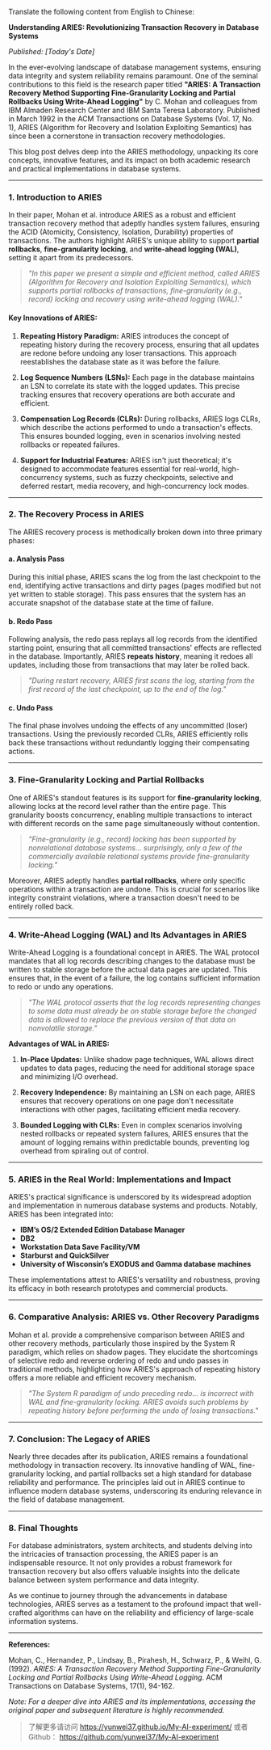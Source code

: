 Translate the following content from English to Chinese:

**Understanding ARIES: Revolutionizing Transaction Recovery in Database Systems**

*Published: [Today's Date]*

In the ever-evolving landscape of database management systems, ensuring data integrity and system reliability remains paramount. One of the seminal contributions to this field is the research paper titled **"ARIES: A Transaction Recovery Method Supporting Fine-Granularity Locking and Partial Rollbacks Using Write-Ahead Logging"** by C. Mohan and colleagues from IBM Almaden Research Center and IBM Santa Teresa Laboratory. Published in March 1992 in the ACM Transactions on Database Systems (Vol. 17, No. 1), ARIES (Algorithm for Recovery and Isolation Exploiting Semantics) has since been a cornerstone in transaction recovery methodologies.

This blog post delves deep into the ARIES methodology, unpacking its core concepts, innovative features, and its impact on both academic research and practical implementations in database systems.

---

### **1. Introduction to ARIES**

In their paper, Mohan et al. introduce ARIES as a robust and efficient transaction recovery method that adeptly handles system failures, ensuring the ACID (Atomicity, Consistency, Isolation, Durability) properties of transactions. The authors highlight ARIES's unique ability to support **partial rollbacks**, **fine-granularity locking**, and **write-ahead logging (WAL)**, setting it apart from its predecessors.

> *"In this paper we present a simple and efficient method, called ARIES (Algorithm for Recovery and Isolation Exploiting Semantics), which supports partial rollbacks of transactions, fine-granularity (e.g., record) locking and recovery using write-ahead logging (WAL)."*

#### **Key Innovations of ARIES:**

1. **Repeating History Paradigm:** ARIES introduces the concept of repeating history during the recovery process, ensuring that all updates are redone before undoing any loser transactions. This approach reestablishes the database state as it was before the failure.

2. **Log Sequence Numbers (LSNs):** Each page in the database maintains an LSN to correlate its state with the logged updates. This precise tracking ensures that recovery operations are both accurate and efficient.

3. **Compensation Log Records (CLRs):** During rollbacks, ARIES logs CLRs, which describe the actions performed to undo a transaction's effects. This ensures bounded logging, even in scenarios involving nested rollbacks or repeated failures.

4. **Support for Industrial Features:** ARIES isn't just theoretical; it's designed to accommodate features essential for real-world, high-concurrency systems, such as fuzzy checkpoints, selective and deferred restart, media recovery, and high-concurrency lock modes.

---

### **2. The Recovery Process in ARIES**

The ARIES recovery process is methodically broken down into three primary phases:

#### **a. Analysis Pass**
During this initial phase, ARIES scans the log from the last checkpoint to the end, identifying active transactions and dirty pages (pages modified but not yet written to stable storage). This pass ensures that the system has an accurate snapshot of the database state at the time of failure.

#### **b. Redo Pass**
Following analysis, the redo pass replays all log records from the identified starting point, ensuring that all committed transactions' effects are reflected in the database. Importantly, ARIES **repeats history**, meaning it redoes all updates, including those from transactions that may later be rolled back.

> *"During restart recovery, ARIES first scans the log, starting from the first record of the last checkpoint, up to the end of the log."*

#### **c. Undo Pass**
The final phase involves undoing the effects of any uncommitted (loser) transactions. Using the previously recorded CLRs, ARIES efficiently rolls back these transactions without redundantly logging their compensating actions.

---

### **3. Fine-Granularity Locking and Partial Rollbacks**

One of ARIES's standout features is its support for **fine-granularity locking**, allowing locks at the record level rather than the entire page. This granularity boosts concurrency, enabling multiple transactions to interact with different records on the same page simultaneously without contention.

> *"Fine-granularity (e.g., record) locking has been supported by nonrelational database systems... surprisingly, only a few of the commercially available relational systems provide fine-granularity locking."*

Moreover, ARIES adeptly handles **partial rollbacks**, where only specific operations within a transaction are undone. This is crucial for scenarios like integrity constraint violations, where a transaction doesn't need to be entirely rolled back.

---

### **4. Write-Ahead Logging (WAL) and Its Advantages in ARIES**

Write-Ahead Logging is a foundational concept in ARIES. The WAL protocol mandates that all log records describing changes to the database must be written to stable storage before the actual data pages are updated. This ensures that, in the event of a failure, the log contains sufficient information to redo or undo any operations.

> *"The WAL protocol asserts that the log records representing changes to some data must already be on stable storage before the changed data is allowed to replace the previous version of that data on nonvolatile storage."*

**Advantages of WAL in ARIES:**

1. **In-Place Updates:** Unlike shadow page techniques, WAL allows direct updates to data pages, reducing the need for additional storage space and minimizing I/O overhead.

2. **Recovery Independence:** By maintaining an LSN on each page, ARIES ensures that recovery operations on one page don't necessitate interactions with other pages, facilitating efficient media recovery.

3. **Bounded Logging with CLRs:** Even in complex scenarios involving nested rollbacks or repeated system failures, ARIES ensures that the amount of logging remains within predictable bounds, preventing log overhead from spiraling out of control.

---

### **5. ARIES in the Real World: Implementations and Impact**

ARIES's practical significance is underscored by its widespread adoption and implementation in numerous database systems and products. Notably, ARIES has been integrated into:

- **IBM’s OS/2 Extended Edition Database Manager**
- **DB2**
- **Workstation Data Save Facility/VM**
- **Starburst and QuickSilver**
- **University of Wisconsin’s EXODUS and Gamma database machines**

These implementations attest to ARIES's versatility and robustness, proving its efficacy in both research prototypes and commercial products.

---

### **6. Comparative Analysis: ARIES vs. Other Recovery Paradigms**

Mohan et al. provide a comprehensive comparison between ARIES and other recovery methods, particularly those inspired by the System R paradigm, which relies on shadow pages. They elucidate the shortcomings of selective redo and reverse ordering of redo and undo passes in traditional methods, highlighting how ARIES's approach of repeating history offers a more reliable and efficient recovery mechanism.

> *"The System R paradigm of undo preceding redo... is incorrect with WAL and fine-granularity locking. ARIES avoids such problems by repeating history before performing the undo of losing transactions."*

---

### **7. Conclusion: The Legacy of ARIES**

Nearly three decades after its publication, ARIES remains a foundational methodology in transaction recovery. Its innovative handling of WAL, fine-granularity locking, and partial rollbacks set a high standard for database reliability and performance. The principles laid out in ARIES continue to influence modern database systems, underscoring its enduring relevance in the field of database management.

---

### **8. Final Thoughts**

For database administrators, system architects, and students delving into the intricacies of transaction processing, the ARIES paper is an indispensable resource. It not only provides a robust framework for transaction recovery but also offers valuable insights into the delicate balance between system performance and data integrity.

As we continue to journey through the advancements in database technologies, ARIES serves as a testament to the profound impact that well-crafted algorithms can have on the reliability and efficiency of large-scale information systems.

---

**References:**

Mohan, C., Hernandez, P., Lindsay, B., Pirahesh, H., Schwarz, P., & Weihl, G. (1992). *ARIES: A Transaction Recovery Method Supporting Fine-Granularity Locking and Partial Rollbacks Using Write-Ahead Logging*. ACM Transactions on Database Systems, 17(1), 94-162.

*Note: For a deeper dive into ARIES and its implementations, accessing the original paper and subsequent literature is highly recommended.*

> 了解更多请访问 <https://yunwei37.github.io/My-AI-experiment/> 或者 Github： <https://github.com/yunwei37/My-AI-experiment>
